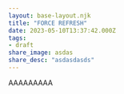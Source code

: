 ```yaml
---
layout: base-layout.njk
title: "FORCE REFRESH"
date: 2023-05-10T13:37:42.000Z
tags:
- draft
share_image: asdas
share_desc: "asdasdasds"
---
```


AAAAAAAAA